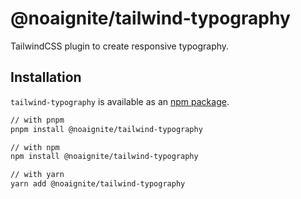 # @noaignite/tailwind-typography

TailwindCSS plugin to create responsive typography.

## Installation

`tailwind-typography` is available as an [npm package](https://www.npmjs.com/package/@noaignite/tailwind-typography).

```sh
// with pnpm
pnpm install @noaignite/tailwind-typography

// with npm
npm install @noaignite/tailwind-typography

// with yarn
yarn add @noaignite/tailwind-typography
```
